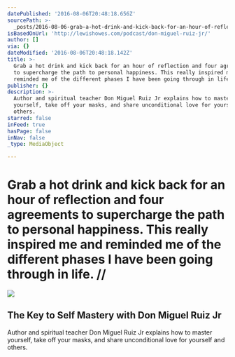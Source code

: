```yaml
---
datePublished: '2016-08-06T20:48:18.656Z'
sourcePath: >-
  _posts/2016-08-06-grab-a-hot-drink-and-kick-back-for-an-hour-of-reflection-and.md
isBasedOnUrl: 'http://lewishowes.com/podcast/don-miguel-ruiz-jr/'
author: []
via: {}
dateModified: '2016-08-06T20:48:18.142Z'
title: >-
  Grab a hot drink and kick back for an hour of reflection and four agreements
  to supercharge the path to personal happiness. This really inspired me and
  reminded me of the different phases I have been going through in life. //
publisher: {}
description: >-
  Author and spiritual teacher Don Miguel Ruiz Jr explains how to master
  yourself, take off your masks, and share unconditional love for yourself and
  others.
starred: false
inFeed: true
hasPage: false
inNav: false
_type: MediaObject

---
```

# Grab a hot drink and kick back for an hour of reflection and four agreements to supercharge the path to personal happiness. This really inspired me and reminded me of the different phases I have been going through in life. //

<article style=""><img src="https://s3-us-west-2.amazonaws.com/the-grid-img/p/82a9ddb3c8f9f0dd761c7befdef27f7deb4a74f0.jpg" /><h1>The Key to Self Mastery with Don Miguel Ruiz Jr</h1><p>Author and spiritual teacher Don Miguel Ruiz Jr explains how to master yourself, take off your masks, and share unconditional love for yourself and others.</p></article>